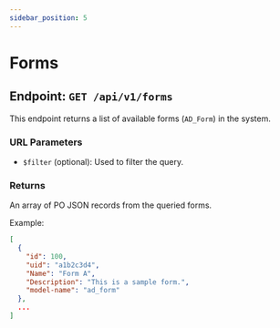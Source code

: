 ```yaml
---
sidebar_position: 5
---
```


# Forms

## Endpoint: `GET /api/v1/forms`

This endpoint returns a list of available forms (`AD_Form`) in the system.

### URL Parameters

- `$filter` (optional): Used to filter the query.

### Returns

An array of PO JSON records from the queried forms.

Example:

```json
[
  {
    "id": 100,
    "uid": "a1b2c3d4",
    "Name": "Form A",
    "Description": "This is a sample form.",
    "model-name": "ad_form"
  },
  ...
]
```